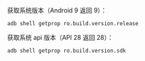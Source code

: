 获取系统版本（Android 9 返回 9）：
```
adb shell getprop ro.build.version.release
```

获取系统 api 版本（API 28 返回 28）：
```
adb shell getprop ro.build.version.sdk
```
